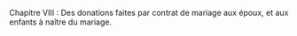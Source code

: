 Chapitre VIII : Des donations faites par contrat de mariage aux époux, et aux enfants à naître du mariage.